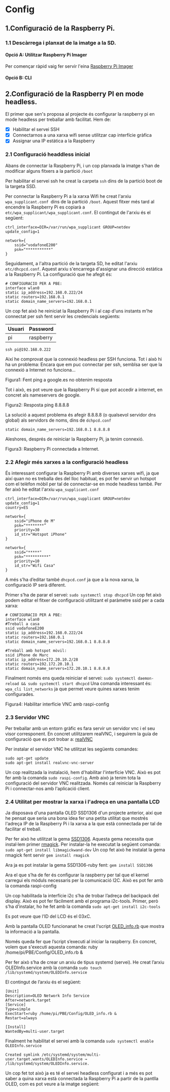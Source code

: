 # Config
## 1.Configuració de la Raspberry Pi.
### 1.1 Descàrrega i planxat de la imatge a la SD.
#### Opció A: Utilitzar Raspberry Pi Imager
Per començar ràpid vaig fer servir l'eina [Raspberry Pi Imager](https://www.raspberrypi.org/software/)
#### Opció B: CLI

## 2.Configuració de la Raspberry PI en mode headless.
El primer que sen's proposa al projecte és configurar la raspberry pi en mode headless per treballar amb facilitat.
Hem de:
- [x] Habilitar el servei SSH
- [x] Connectarnos a una xarxa wifi sense utilitzar cap interfície gràfica
- [x] Assignar una IP estàtica a la Raspberry
	
### 2.1 Configuració headdless inicial
Abans de connectar la Raspberry Pi, i un cop planxada la imatge s'han de modificar alguns fitxers a la partició `/boot`

Per habilitar el servei ssh he creat la carpeta `ssh` dins de la partició boot de la targeta SSD.

Per connectar la Raspberry Pi a la xarxa Wifi he creat l'arxiu `wpa_supplicant.conf `dins de la partició `/boot`. Aquest fitxer més tard al encendre la Raspberry Pi es copiarà a `etc/wpa_supplicant/wpa_supplicant.conf`. El contingut de l'arxiu és el següent:
```
ctrl_interface=DIR=/var/run/wpa_supplicant GROUP=netdev
update_config=1
	 
network={
	ssid="vodafoneE200"
	psk="***********"
}
```

Seguidament, a l'altra partició de la targeta SD, he editat l'arxiu `etc/dhcpcd.conf`. Aquest arxiu s'encarrega d'assignar una direcció estàtica a la Raspberry Pi. La configuració que he afegit és:
```
# CONFIGURACIO PER A PBE:
interface wlan0
static ip_address=192.168.0.222/24
static routers=192.168.0.1
static domain_name_servers=192.168.0.1      

```
Un cop fet això he reiniciat la Raspberry Pi i al cap d'uns instants m'he connectat per ssh fent servir les credencials següents:

| Usuari| Password|
| ----------- | ----------- |
| pi | raspberry |

`ssh pi@192.168.0.222`


Així he comprovat que la connexió headless per SSH funciona. Tot i això hi ha un problema: Encara que em puc connectar per ssh, semblsa ser que la connexió a Internet no funciona...

Figura1: Fent ping a google.es no obtenim resposta

Tot i això, es pot veure que la Raspberry Pi sí que pot accedir a internet, en concret als nameservers de google.

Figura2: Resposta ping 8.8.8.8

La solució a aquest problema és afegir 8.8.8.8 (o qualsevol servidor dns global) als servidors de noms, dins de `dchpcd.conf`

`static domain_name_servers=192.168.0.1 8.8.8.8`

Aleshores, després de reiniciar la Raspberry Pi, ja tenim connexió.

Figura3: Raspberry Pi connectada a Internet.


### 2.2 Afegir més xarxes a la configuració headless
És interessant configurar la Raspberry Pi amb diverses xarxes wifi, ja que així quan no es treballa des del lloc habitual, es pot fer servir un hotspot com el telèfon mòbil per tal de connectar-se en mode headless també.
Per fer això he editat l'arxiu `wpa_supplicant.conf`

```
ctrl_interface=DIR=/var/run/wpa_supplicant GROUP=netdev
update_config=1
country=ES
	 
network={
	ssid="iPhone de M"
	psk="********”
	priority=30
	id_str="Hotspot iPhone"
}

network={
	ssid="*****"
	psk="**********"
	priority=10
	id_str="Wifi Casa"
}

```
A més s’ha d’editar també `dhcpcd.conf` ja que a la nova xarxa, la configuració  IP serà diferent.

Primer s’ha de parar el servei: `sudo systemctl stop dhcpcd`
Un cop fet això podem editar el fitxer de configuració utilitzant el paràmetre ssid per a cada xarxa:
```
# CONFIGURACIO PER A PBE:
interface wlan0
#Treball a casa
ssid vodafoneE200
static ip_address=192.168.0.222/24
static routers=192.168.0.1
static domain_name_servers=192.168.0.1 8.8.8.8
 
#Treball amb hotspot mòvil:
ssid iPhone de Marc
static ip_address=172.20.10.2/28
static routers=192.172.20.10.1
static domain_name_servers=172.20.10.1 8.8.8.8
```

Finalment només ens queda reiniciar el servei: `sudo systemctl daemon-reload && sudo systemctl start dhcpcd`
Una comanda interessant és: `wpa_cli list_networks` ja que permet veure quines xarxes tenim configurades.

Figura4: Habilitar interfície VNC amb raspi-config

### 2.3 Servidor VNC
Per treballar amb un entorn gràfic es fara servir un servidor vnc i el seu visor corresponent. En concret utilitzarem realVNC, i seguirem la guía de configuració que es pot trobar a: [realVNC](https://help.realvnc.com/hc/en-us/articles/360002249917-VNC-Connect-and-Raspberry-Pi#setting-up-your-raspberry-pi-0-0)

Per instalar el servidor VNC he utilitzat les següents comandes:
```
sudo apt-get update 
sudo apt-get install realvnc-vnc-server 
````
Un cop realitzada la instalació, hem d'habilitar l'interfície VNC. Això es pot fer amb la comanda `sudo raspi-config`. Amb això ja tenim tota la configuració del servidor VNC realitzada. Només cal reiniciar la Raspberry Pi i connectar-nos amb l'aplicació client.

### 2.4 Utilitat per mostrar la xarxa i l'adreça en una pantalla LCD

Ja disposava d'una pantalla OLED SSD1306 d'un projecte anterior, així que he pensat que seria una bona idea fer una petita utilitat que mostrés l'adreça IP de la Raspberry Pi i la xarxa a la que està connectada per tal de facilitar el treball.

Per fer això he utilitzat la gema [SSD1306](https://github.com/zeiv/SSD1306-ruby).
Aquesta gema necessita que instal·lem primer [rmagick](https://github.com/rmagick/rmagick). Per instalar-la he executat la següent comanda: `sudo apt-get install libmagickwand-dev` Un cop fet això he instalat la gema rmagick fent servir `gem install rmagick`

Ara ja es pot instalar la gema SSD1306-ruby fent: `gem install SSD1306`

Ara el que s’ha de fer és configurar la raspberry per tal que el kernel carregui els mòduls necessaris per la comunicació I2C. 
Això es pot fer amb la comanda raspi-config
   
Un cop habilitada la interfície i2c s’ha de trobar l’adreça del backpack del display. Això es pot fer fàcilment amb el programa i2c-tools. Primer, però s’ha d’instalar, ho he fet amb la comanda `sudo apt-get install i2c-tools`

Es pot veure que l’ID del LCD és el 03xC.

Amb la pantalla OLED funcionanat he creat l'script [OLED_info.rb](https://github.com/Marc-Nueno-Montolio/PBE/blob/main/Config/OLED_info.rb) que mostra la informació a la pantalla.

Només queda fer que l’script s’executi al iniciar la raspberry. En concret, volem que s'executi aquesta comanda: ruby /home/pi/PBE/Config/OLED_info.rb &

Per fer això s’ha de crear un arxiu de tipus systemd (servei).
He creat l’arxiu OLEDInfo.service amb la comanda `sudo touch /lib/systemd/system/OLEDInfo.service`

El contingut de l’arxiu és el següent:

```
[Unit]
Description=OLED Network Info Service
After=network.target
[Service]
Type=simple
ExecStart=ruby /home/pi/PBE/Config/OLED_info.rb &
Restart=always

[Install]
WantedBy=multi-user.target
```
Finalment he habilitat el servei amb la comanda `sudo systemctl enable OLEDInfo.service`



```
Created symlink /etc/systemd/system/multi-user.target.wants/OLEDInfo.service → /lib/systemd/system/OLEDInfo.service.
```

Un cop fet tot això ja es té el servei headless configurat i a més es pot saber a quina xarxa està connectada la Raspberry Pi a partir de la pantlla OLED, com es pot veure a la imatge següent:
